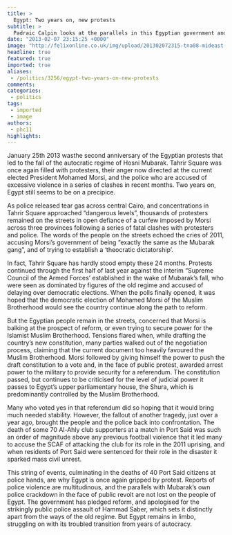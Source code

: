 ```yaml
---
title: >
  Egypt: Two years on, new protests
subtitle: >
  Padraic Calpin looks at the parallels in this Egyptian government and the last
date: "2013-02-07 23:15:25 +0000"
image: "http://felixonline.co.uk/img/upload/201302072315-tna08-mideast-egypt-.jpeg10-1280x960.jpg"
headline: true
featured: true
imported: true
aliases:
 - /politics/3256/egypt-two-years-on-new-protests
comments:
categories:
 - politics
tags:
 - imported
 - image
authors:
 - phc11
highlights:
---
```


January 25th 2013 wasthe second anniversary of the Egyptian protests that led to the fall of the autocratic regime of Hosni Mubarak. Tahrir Square was once again filled with protesters, their anger now directed at the current elected President Mohamed Morsi, and the police who are accused of excessive violence in a series of clashes in recent months. Two years on, Egypt still seems to be on a precipice.

As police released tear gas across central Cairo, and concentrations in Tahrir Square approached “dangerous levels”, thousands of protesters remained on the streets in open defiance of a curfew imposed by Morsi across three provinces following a series of fatal clashes with protesters and police. The words of the people on the streets echoed the cries of 2011, accusing Morsi’s government of being “exactly the same as the Mubarak gang”, and of trying to establish a ‘theocratic dictatorship’.

In fact, Tahrir Square has hardly stood empty these 24 months. Protests continued through the first half of last year against the interim “Supreme Council of the Armed Forces’ established in the wake of Mubarak’s fall, who were seen as dominated by figures of the old regime and accused of delaying over democratic elections. When the polls finally opened, it was hoped that the democratic election of Mohamed Morsi of the Muslim Brotherhood would see the country continue along the path to reform.

But the Egyptian people remain in the streets, concerned that Morsi is balking at the prospect of reform, or even trying to secure power for the Islamist Muslim Brotherhood. Tensions flared when, while drafting the country’s new constitution, many parties walked out of the negotiation process, claiming that the current document too heavily favoured the Muslim Brotherhood. Morsi followed by giving himself the power to push the draft constitution to a vote and, in the face of public protest, awarded arrest power to the military to provide security for a referendum. The constitution passed, but continues to be criticised for the level of judicial power it passes to Egypt’s upper parliamentary house, the Shura, which is predominantly controlled by the Muslim Brotherhood.

Many who voted yes in that referendum did so hoping that it would bring much needed stability. However, the fallout of another tragedy, just over a year ago, brought the people and the police back into confrontation. The death of some 70 Al-Ahly club supporters at a match in Port Said was such an order of magnitude above any previous football violence that it led many to accuse the SCAF of attacking the club for its role in the 2011 uprising, and when residents of Port Said were sentenced for their role in the disaster it sparked mass civil unrest.

This string of events, culminating in the deaths of 40 Port Said citizens at police hands, are why Egypt is once again gripped by protest. Reports of police violence are multitudinous, and the parallels with Mubarak’s own police crackdown in the face of public revolt are not lost on the people of Egypt. The government has pledged reform, and apologised for the strikingly public police assault of Hammad Saber, which sets it distinctly apart from the ways of the old regime. But Egypt remains in limbo, struggling on with its troubled transition from years of autocracy.
